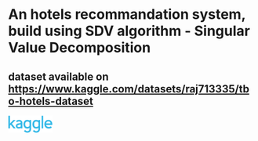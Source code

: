 # An hotels recommandation system, build using **SDV algorithm - Singular Value Decomposition**
## dataset available on https://www.kaggle.com/datasets/raj713335/tbo-hotels-dataset
<img src="./kaggle.webp" width="90"/>
